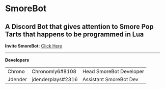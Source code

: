 <html>
<h1>SmoreBot</h1>

<h2>A Discord Bot that gives attention to Smore Pop Tarts that happens to be programmed in Lua</h2>

<b>Invite SmoreBot:</b> <a href="https://discordapp.com/oauth2/authorize?client_id=290228059599142913&scope=bot&permissions=2146958463">Click Here</a><hr>

<b>Developers</b>
<table style="width:100%">
    <tr>
        <td>Chrono</td>
        <td>Chronomly6#8108</td>
        <td>Head SmoreBot Developer</td>
    </tr>
    <tr>
    <td>Jdender</td>
    <td>jdenderplays#2316</td>
    <td>Assistant SmoreBot Dev</td>
  </tr>
</table>
</html>
